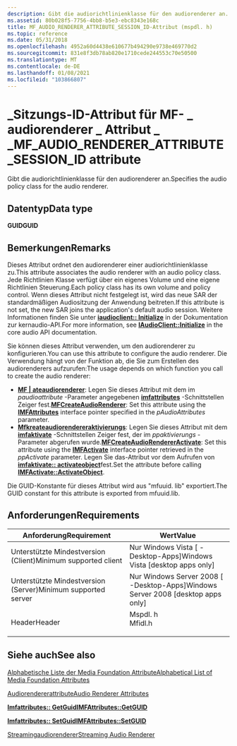 ```yaml
---
description: Gibt die audiorichtlinienklasse für den audiorenderer an.
ms.assetid: 80b028f5-7756-4bb8-b5e3-ebc8343e168c
title: MF_AUDIO_RENDERER_ATTRIBUTE_SESSION_ID-Attribut (mspdl. h)
ms.topic: reference
ms.date: 05/31/2018
ms.openlocfilehash: 4952a60d4438e610677b494290e9738e469770d2
ms.sourcegitcommit: 831e8f3db78ab820e1710cede244553c70e50500
ms.translationtype: MT
ms.contentlocale: de-DE
ms.lasthandoff: 01/08/2021
ms.locfileid: "103866807"
---
```

# <a name="mf_audio_renderer_attribute_session_id-attribute"></a><span data-ttu-id="9468e-103">\_Sitzungs-ID-Attribut für MF- \_ audiorenderer \_ Attribut \_ \_</span><span class="sxs-lookup"><span data-stu-id="9468e-103">MF\_AUDIO\_RENDERER\_ATTRIBUTE\_SESSION\_ID attribute</span></span>

<span data-ttu-id="9468e-104">Gibt die audiorichtlinienklasse für den audiorenderer an.</span><span class="sxs-lookup"><span data-stu-id="9468e-104">Specifies the audio policy class for the audio renderer.</span></span>

## <a name="data-type"></a><span data-ttu-id="9468e-105">Datentyp</span><span class="sxs-lookup"><span data-stu-id="9468e-105">Data type</span></span>

<span data-ttu-id="9468e-106">**GUID**</span><span class="sxs-lookup"><span data-stu-id="9468e-106">**GUID**</span></span>

## <a name="remarks"></a><span data-ttu-id="9468e-107">Bemerkungen</span><span class="sxs-lookup"><span data-stu-id="9468e-107">Remarks</span></span>

<span data-ttu-id="9468e-108">Dieses Attribut ordnet den audiorenderer einer audiorichtlinienklasse zu.</span><span class="sxs-lookup"><span data-stu-id="9468e-108">This attribute associates the audio renderer with an audio policy class.</span></span> <span data-ttu-id="9468e-109">Jede Richtlinien Klasse verfügt über ein eigenes Volume und eine eigene Richtlinien Steuerung.</span><span class="sxs-lookup"><span data-stu-id="9468e-109">Each policy class has its own volume and policy control.</span></span> <span data-ttu-id="9468e-110">Wenn dieses Attribut nicht festgelegt ist, wird das neue SAR der standardmäßigen Audiositzung der Anwendung beitreten.</span><span class="sxs-lookup"><span data-stu-id="9468e-110">If this attribute is not set, the new SAR joins the application's default audio session.</span></span> <span data-ttu-id="9468e-111">Weitere Informationen finden Sie unter [**iaudioclient:: Initialize**](/windows/win32/api/audioclient/nf-audioclient-iaudioclient-initialize) in der Dokumentation zur kernaudio-API.</span><span class="sxs-lookup"><span data-stu-id="9468e-111">For more information, see [**IAudioClient::Initialize**](/windows/win32/api/audioclient/nf-audioclient-iaudioclient-initialize) in the core audio API documentation.</span></span>

<span data-ttu-id="9468e-112">Sie können dieses Attribut verwenden, um den audiorenderer zu konfigurieren.</span><span class="sxs-lookup"><span data-stu-id="9468e-112">You can use this attribute to configure the audio renderer.</span></span> <span data-ttu-id="9468e-113">Die Verwendung hängt von der Funktion ab, die Sie zum Erstellen des audiorenderers aufzurufen:</span><span class="sxs-lookup"><span data-stu-id="9468e-113">The usage depends on which function you call to create the audio renderer:</span></span>

-   <span data-ttu-id="9468e-114">[**MF | ateaudiorenderer**](/windows/desktop/api/mfidl/nf-mfidl-mfcreateaudiorenderer): Legen Sie dieses Attribut mit dem im *paudioattribute* -Parameter angegebenen [**imfattributes**](/windows/desktop/api/mfobjects/nn-mfobjects-imfattributes) -Schnittstellen Zeiger fest.</span><span class="sxs-lookup"><span data-stu-id="9468e-114">[**MFCreateAudioRenderer**](/windows/desktop/api/mfidl/nf-mfidl-mfcreateaudiorenderer): Set this attribute using the [**IMFAttributes**](/windows/desktop/api/mfobjects/nn-mfobjects-imfattributes) interface pointer specified in the *pAudioAttributes* parameter.</span></span>
-   <span data-ttu-id="9468e-115">[**Mfkreateaudiorendereraktivierungs**](/windows/desktop/api/mfidl/nf-mfidl-mfcreateaudiorendereractivate): Legen Sie dieses Attribut mit dem [**imfaktivate**](/windows/desktop/api/mfobjects/nn-mfobjects-imfactivate) -Schnittstellen Zeiger fest, der im *ppaktivierungs* -Parameter abgerufen wurde.</span><span class="sxs-lookup"><span data-stu-id="9468e-115">[**MFCreateAudioRendererActivate**](/windows/desktop/api/mfidl/nf-mfidl-mfcreateaudiorendereractivate): Set this attribute using the [**IMFActivate**](/windows/desktop/api/mfobjects/nn-mfobjects-imfactivate) interface pointer retrieved in the *ppActivate* parameter.</span></span> <span data-ttu-id="9468e-116">Legen Sie das-Attribut vor dem Aufrufen von [**imfaktivate:: activateobject**](/windows/desktop/api/mfobjects/nf-mfobjects-imfactivate-activateobject)fest.</span><span class="sxs-lookup"><span data-stu-id="9468e-116">Set the attribute before calling [**IMFActivate::ActivateObject**](/windows/desktop/api/mfobjects/nf-mfobjects-imfactivate-activateobject).</span></span>

<span data-ttu-id="9468e-117">Die GUID-Konstante für dieses Attribut wird aus "mfuuid. lib" exportiert.</span><span class="sxs-lookup"><span data-stu-id="9468e-117">The GUID constant for this attribute is exported from mfuuid.lib.</span></span>

## <a name="requirements"></a><span data-ttu-id="9468e-118">Anforderungen</span><span class="sxs-lookup"><span data-stu-id="9468e-118">Requirements</span></span>



| <span data-ttu-id="9468e-119">Anforderung</span><span class="sxs-lookup"><span data-stu-id="9468e-119">Requirement</span></span> | <span data-ttu-id="9468e-120">Wert</span><span class="sxs-lookup"><span data-stu-id="9468e-120">Value</span></span> |
|-------------------------------------|------------------------------------------------------------------------------------|
| <span data-ttu-id="9468e-121">Unterstützte Mindestversion (Client)</span><span class="sxs-lookup"><span data-stu-id="9468e-121">Minimum supported client</span></span><br/> | <span data-ttu-id="9468e-122">Nur Windows Vista \[ -Desktop-Apps\]</span><span class="sxs-lookup"><span data-stu-id="9468e-122">Windows Vista \[desktop apps only\]</span></span><br/>                                     |
| <span data-ttu-id="9468e-123">Unterstützte Mindestversion (Server)</span><span class="sxs-lookup"><span data-stu-id="9468e-123">Minimum supported server</span></span><br/> | <span data-ttu-id="9468e-124">Nur Windows Server 2008 \[ -Desktop-Apps\]</span><span class="sxs-lookup"><span data-stu-id="9468e-124">Windows Server 2008 \[desktop apps only\]</span></span><br/>                               |
| <span data-ttu-id="9468e-125">Header</span><span class="sxs-lookup"><span data-stu-id="9468e-125">Header</span></span><br/>                   | <dl> <span data-ttu-id="9468e-126"><dt>Mspdl. h</dt></span><span class="sxs-lookup"><span data-stu-id="9468e-126"><dt>Mfidl.h</dt></span></span> </dl> |



## <a name="see-also"></a><span data-ttu-id="9468e-127">Siehe auch</span><span class="sxs-lookup"><span data-stu-id="9468e-127">See also</span></span>

<dl> <dt>

[<span data-ttu-id="9468e-128">Alphabetische Liste der Media Foundation Attribute</span><span class="sxs-lookup"><span data-stu-id="9468e-128">Alphabetical List of Media Foundation Attributes</span></span>](alphabetical-list-of-media-foundation-attributes.md)
</dt> <dt>

[<span data-ttu-id="9468e-129">Audiorendererattribute</span><span class="sxs-lookup"><span data-stu-id="9468e-129">Audio Renderer Attributes</span></span>](audio-renderer-attributes.md)
</dt> <dt>

[<span data-ttu-id="9468e-130">**Imfattributes:: GetGuid**</span><span class="sxs-lookup"><span data-stu-id="9468e-130">**IMFAttributes::GetGUID**</span></span>](/windows/desktop/api/mfobjects/nf-mfobjects-imfattributes-getguid)
</dt> <dt>

[<span data-ttu-id="9468e-131">**Imfattributes:: SetGuid**</span><span class="sxs-lookup"><span data-stu-id="9468e-131">**IMFAttributes::SetGUID**</span></span>](/windows/desktop/api/mfobjects/nf-mfobjects-imfattributes-setguid)
</dt> <dt>

[<span data-ttu-id="9468e-132">Streamingaudiorenderer</span><span class="sxs-lookup"><span data-stu-id="9468e-132">Streaming Audio Renderer</span></span>](streaming-audio-renderer.md)
</dt> </dl>

 

 
